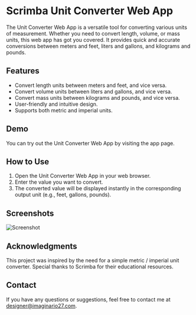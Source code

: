 # Scrimba Unit Converter Web App

The Unit Converter Web App is a versatile tool for converting various units of measurement. Whether you need to convert length, volume, or mass units, this web app has got you covered. It provides quick and accurate conversions between meters and feet, liters and gallons, and kilograms and pounds.

## Features
- Convert length units between meters and feet, and vice versa.
- Convert volume units between liters and gallons, and vice versa.
- Convert mass units between kilograms and pounds, and vice versa.
- User-friendly and intuitive design.
- Supports both metric and imperial units.

## Demo
You can try out the Unit Converter Web App by visiting the app page.

## How to Use
1. Open the Unit Converter Web App in your web browser.
2. Enter the value you want to convert.
3. The converted value will be displayed instantly in the corresponding output unit (e.g., feet, gallons, pounds).

## Screenshots
![Screenshot]([my-image.png]())

## Acknowledgments
This project was inspired by the need for a simple metric / imperial unit converter.
Special thanks to Scrimba for their educational resources.

## Contact
If you have any questions or suggestions, feel free to contact me at designer@imaginario27.com.
